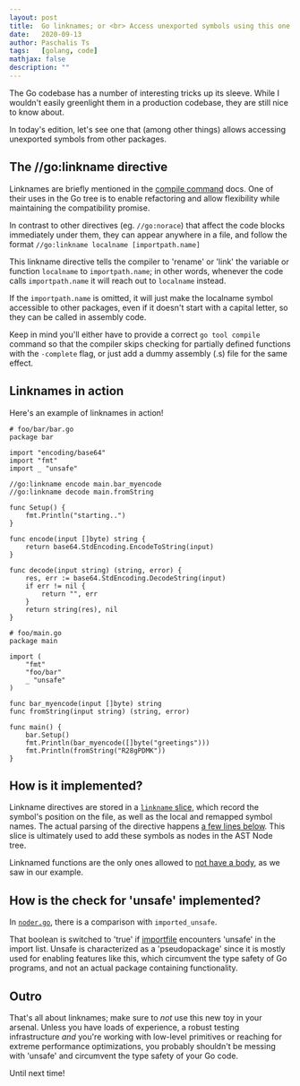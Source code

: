 ```yaml
---
layout: post
title:  Go linknames; or <br> Access unexported symbols using this one weird trick, Go developers hate it!
date:   2020-09-13
author: Paschalis Ts
tags:   [golang, code]
mathjax: false
description: ""  
---
```


The Go codebase has a number of interesting tricks up its sleeve. While I wouldn't easily greenlight them in a production codebase, they are still nice to know about.

In today's edition, let's see one that (among other things) allows accessing unexported symbols from other packages. 

## The //go:linkname directive

Linknames are briefly mentioned in the [compile command](https://golang.org/cmd/compile/) docs. One of their uses in the Go tree is to enable refactoring and allow flexibility while maintaining the compatibility promise.

In contrast to other directives (eg. `//go:norace`) that affect the code blocks immediately under them, they can appear anywhere in a file, and follow the format `//go:linkname localname [importpath.name]`

This linkname directive tells the compiler to 'rename' or 'link' the variable or function `localname` to `importpath.name`; in other words, whenever the code calls `importpath.name` it will reach out to `localname` instead. 

If the `importpath.name` is omitted, it will just make the localname symbol accessible to other packages, even if it doesn't start with a capital letter, so they can be called in assembly code.

Keep in mind you'll either have to provide a correct `go tool compile` command so that the compiler skips checking for partially defined functions with the `-complete` flag, or just add a dummy assembly (.s) file for the same effect.

## Linknames in action

Here's an example of linknames in action!

```
# foo/bar/bar.go
package bar

import "encoding/base64"
import "fmt"
import _ "unsafe"

//go:linkname encode main.bar_myencode
//go:linkname decode main.fromString

func Setup() {
    fmt.Println("starting..")
}

func encode(input []byte) string {
    return base64.StdEncoding.EncodeToString(input)
}

func decode(input string) (string, error) {
    res, err := base64.StdEncoding.DecodeString(input)
    if err != nil {
        return "", err
    }
    return string(res), nil
}

# foo/main.go
package main

import (
    "fmt"
    "foo/bar"
    _ "unsafe"
)

func bar_myencode(input []byte) string
func fromString(input string) (string, error)

func main() {
    bar.Setup()
    fmt.Println(bar_myencode([]byte("greetings")))
    fmt.Println(fromString("R28gPDMK"))
}
```


## How is it implemented?

Linkname directives are stored in a [`linkname` slice](https://github.com/golang/go/blob/dbc5602d18397d1841cb7b2e8974d472c15dee83/src/cmd/compile/internal/gc/noder.go#L230), which record the symbol's position on the file, as well as the local and remapped symbol names. The actual parsing of the directive happens [a few lines below](https://github.com/golang/go/blob/dbc5602d18397d1841cb7b2e8974d472c15dee83/src/cmd/compile/internal/gc/noder.go#L1555). This slice is ultimately used to add these symbols as nodes in the AST Node tree.

Linknamed functions are the only ones allowed to [not have a body](https://github.com/golang/go/blob/dbc5602d18397d1841cb7b2e8974d472c15dee83/src/cmd/compile/internal/gc/noder.go#L535), as we saw in our example. 

## How is the check for 'unsafe' implemented?
In [`noder.go`](https://github.com/golang/go/blob/dbc5602d18397d1841cb7b2e8974d472c15dee83/src/cmd/compile/internal/gc/noder.go#L251), there is a comparison with `imported_unsafe`.

That boolean is switched to 'true' if [importfile](https://github.com/golang/go/blob/dbc5602d18397d1841cb7b2e8974d472c15dee83/src/cmd/compile/internal/gc/main.go#L1139) encounters 'unsafe' in the import list. Unsafe is characterized as a 'pseudopackage' since it is mostly used for enabling features like this, which circumvent the type safety of Go programs, and not an actual package containing functionality.


## Outro
That's all about linknames; make sure to *not* use this new toy in your arsenal. 
Unless you have loads of experience, a robust testing infrastructure *and* you're working with low-level primitives or reaching for extreme performance optimizations, you probably shouldn't be messing with 'unsafe' and circumvent the type safety of your Go code.

Until next time!

